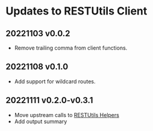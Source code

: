 # Updates to RESTUtils Client

## 20221103 v0.0.2

* Remove trailing comma from client functions.

## 20221108 v0.1.0

* Add support for wildcard routes.

## 20221111 v0.2.0-v0.3.1

* Move upstream calls to [RESTUtils Helpers](https://www.npmjs.com/package/restutils-helpers)
* Add output summary
